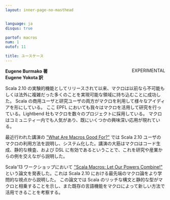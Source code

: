 ```yaml
---
layout: inner-page-no-masthead


language: ja
disqus: true

partof: macros
num: 1
outof: 11

title: ユースケース
---
```


<span class="label warning" style="float: right;">EXPERIMENTAL</span>

**Eugene Burmako 著**<br>
**Eugene Yokota 訳**

Scala 2.10 の実験的機能としてリリースされて以来、マクロは以前なら不可能もしくは法外に複雑だった多くのことを実現可能な領域に持ち込むことに成功した。
Scala の商用ユーザと研究ユーザの両方がマクロを利用して様々なアイディアを形にしている。
ここ EPFL においても我々はマクロを活用して研究を行っている。Lightbend 社もマクロを数々のプロジェクトに採用している。
マクロはコミュニティー内でも人気があり、既にいくつかの興味深い応用が現れている。

最近行われた講演の ["What Are Macros Good For?"](http://scalamacros.org/paperstalks/2013-07-17-WhatAreMacrosGoodFor.pdf) では Scala 2.10 ユーザのマクロの利用方法を説明し、システム化した。講演の大筋はマクロはコード生成、静的な検査、および DSL に有効であるということで、これを研究や産業からの例を交えながら説明した。

Scala'13 ワークショップにおいて ["Scala Macros: Let Our Powers Combine!"](http://scalamacros.org/paperstalks/2013-04-22-LetOurPowersCombine.pdf) という論文を発表した。これは Scala 2.10 における最先端のマクロ論をより学問的な視点から説明した。
この論文では Scala のリッチな構文と静的な型がマクロと相乗することを示し、また既存の言語機能をマクロによって新しい方法で活用できることを考察する。
